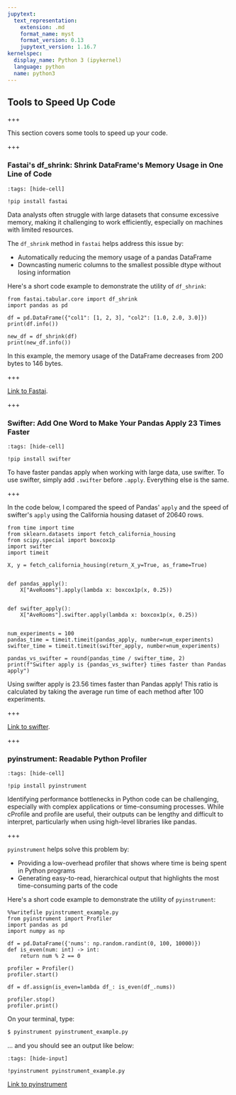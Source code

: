 ```yaml
---
jupytext:
  text_representation:
    extension: .md
    format_name: myst
    format_version: 0.13
    jupytext_version: 1.16.7
kernelspec:
  display_name: Python 3 (ipykernel)
  language: python
  name: python3
---
```


## Tools to Speed Up Code

+++

This section covers some tools to speed up your code.

+++

### Fastai's df_shrink: Shrink DataFrame's Memory Usage in One Line of Code

```{code-cell} ipython3
:tags: [hide-cell]

!pip install fastai
```

Data analysts often struggle with large datasets that consume excessive memory, making it challenging to work efficiently, especially on machines with limited resources.

The `df_shrink` method in `fastai` helps address this issue by:
- Automatically reducing the memory usage of a pandas DataFrame
- Downcasting numeric columns to the smallest possible dtype without losing information

Here's a short code example to demonstrate the utility of `df_shrink`:

```{code-cell} ipython3
from fastai.tabular.core import df_shrink
import pandas as pd

df = pd.DataFrame({"col1": [1, 2, 3], "col2": [1.0, 2.0, 3.0]})
print(df.info())
```

```{code-cell} ipython3
new_df = df_shrink(df)
print(new_df.info())
```

In this example, the memory usage of the DataFrame decreases from 200 bytes to 146 bytes.

+++

[Link to Fastai](https://docs.fast.ai/).

+++

### Swifter: Add One Word to Make Your Pandas Apply 23 Times Faster

```{code-cell} ipython3
:tags: [hide-cell]

!pip install swifter
```

To have faster pandas apply when working with large data, use swifter. To use swifter, simply add `.swifter` before `.apply`. Everything else is the same.

+++

In the code below, I compared the speed of Pandas' `apply` and the speed of swifter's `apply` using the California housing dataset of 20640 rows.

```{code-cell} ipython3
from time import time
from sklearn.datasets import fetch_california_housing
from scipy.special import boxcox1p
import swifter
import timeit

X, y = fetch_california_housing(return_X_y=True, as_frame=True)


def pandas_apply():
    X["AveRooms"].apply(lambda x: boxcox1p(x, 0.25))


def swifter_apply():
    X["AveRooms"].swifter.apply(lambda x: boxcox1p(x, 0.25))


num_experiments = 100
pandas_time = timeit.timeit(pandas_apply, number=num_experiments)
swifter_time = timeit.timeit(swifter_apply, number=num_experiments)

pandas_vs_swifter = round(pandas_time / swifter_time, 2)
print(f"Swifter apply is {pandas_vs_swifter} times faster than Pandas apply")
```

Using swifter apply is 23.56 times faster than Pandas apply! This ratio is calculated by taking the average run time of each method after 100 experiments.

+++

[Link to swifter](https://github.com/jmcarpenter2/swifter).

+++

### pyinstrument: Readable Python Profiler

```{code-cell} ipython3
:tags: [hide-cell]

!pip install pyinstrument 
```

Identifying performance bottlenecks in Python code can be challenging, especially with complex applications or time-consuming processes. While cProfile and profile are useful, their outputs can be lengthy and difficult to interpret, particularly when using high-level libraries like pandas.

+++

`pyinstrument` helps solve this problem by:

- Providing a low-overhead profiler that shows where time is being spent in Python programs
- Generating easy-to-read, hierarchical output that highlights the most time-consuming parts of the code

Here's a short code example to demonstrate the utility of `pyinstrument`:

```{code-cell} ipython3
%%writefile pyinstrument_example.py
from pyinstrument import Profiler
import pandas as pd
import numpy as np

df = pd.DataFrame({'nums': np.random.randint(0, 100, 10000)})
def is_even(num: int) -> int:
    return num % 2 == 0

profiler = Profiler()
profiler.start()

df = df.assign(is_even=lambda df_: is_even(df_.nums))

profiler.stop()
profiler.print()
```

On your terminal, type:
```bash
$ pyinstrument pyinstrument_example.py
```
... and you should see an output like below: 

```{code-cell} ipython3
:tags: [hide-input]

!pyinstrument pyinstrument_example.py
```

[Link to pyinstrument](https://github.com/joerick/pyinstrument)
